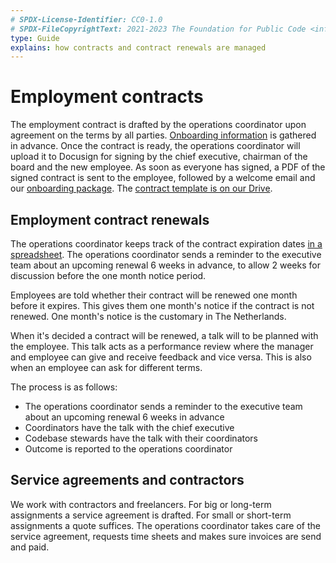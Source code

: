 ```yaml
---
# SPDX-License-Identifier: CC0-1.0
# SPDX-FileCopyrightText: 2021-2023 The Foundation for Public Code <info@publiccode.net>
type: Guide
explains: how contracts and contract renewals are managed
---
```


# Employment contracts

The employment contract is drafted by the operations coordinator upon agreement on the terms by all parties. [Onboarding information](onboarding.md) is gathered in advance. Once the contract is ready, the operations coordinator will upload it to Docusign for signing by the chief executive, chairman of the board and the new employee. As soon as everyone has signed, a PDF of the signed contract is sent to the employee, followed by a welcome email and our [onboarding package](onboarding.md). The [contract template is on our Drive](https://docs.google.com/document/d/1MQjkagZOo7gHPb1QLfuZUaYzIGVC47r1/edit).

## Employment contract renewals

The operations coordinator keeps track of the contract expiration dates [in a spreadsheet](https://docs.google.com/spreadsheets/d/1isVOEetjiaLKMxJHPGPusnBLORxjHUc_/edit#gid=21927936). The operations coordinator sends a reminder to the executive team about an upcoming renewal 6 weeks in advance, to allow 2 weeks for discussion before the one month notice period.

Employees are told whether their contract will be renewed one month before it expires. This gives them one month's notice if the contract is not renewed. One month's notice is the customary in The Netherlands.

When it's decided a contract will be renewed, a talk will to be planned with the employee. This talk acts as a performance review where the manager and employee can give and receive feedback and vice versa. This is also when an employee can ask for different terms.

The process is as follows:

* The operations coordinator sends a reminder to the executive team about an upcoming renewal 6 weeks in advance
* Coordinators have the talk with the chief executive
* Codebase stewards have the talk with their coordinators
* Outcome is reported to the operations coordinator

## Service agreements and contractors

We work with contractors and freelancers. For big or long-term assignments a service agreement is drafted. For small or short-term assignments a quote suffices.
The operations coordinator takes care of the service agreement, requests time sheets and makes sure invoices are send and paid.
